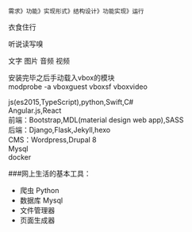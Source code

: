 ```
需求》功能》实现形式》结构设计》功能实现》运行
```
衣食住行  

听说读写嗅  

文字 图片 音频 视频  

安装完毕之后手动载入vbox的模块  
modprobe -a vboxguest vboxsf vboxvideo  

js(es2015,TypeScript),python,Swift,C#  
Angular.js,React  
前端：Bootstrap,MDL(material design web app),SASS  
后端：Django,Flask,Jekyll,hexo  
CMS：Wordpress,Drupal 8  
Mysql  
docker  

###网上生活的基本工具：
* 爬虫 Python
* 数据库 Mysql
* 文件管理器 
* 页面生成器 